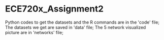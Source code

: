 # ECE720x_Assignment2
Python codes to get the datasets and the R commands are in the 'code' file;
The datasets we get are saved in 'data' file; 
The 5 network visualized picture are in 'networks' file;
